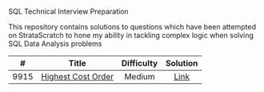 SQL Technical Interview Preparation

This repository contains solutions to questions which have been attempted on StrataScratch to hone my ability in tackling complex logic when solving SQL Data Analysis problems

|  #  | Title | Difficulty | Solution |
|:---:|:-----:|:----------:|:--------:|
|9915|[Highest Cost Order](https://platform.stratascratch.com/coding/9915-highest-cost-orders?python=)|Medium|[Link](https://github.com/grajie/StratsScratch-SQL-Problem-Solutions/blob/main/9915.sql)
